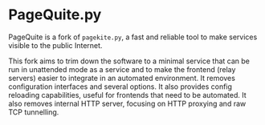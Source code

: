 # PageQuite.py #

PageQuite is a fork of `pagekite.py`, a fast and reliable tool to make 
services visible to the public Internet.

This fork aims to trim down the software to a minimal service that
can be run in unattended mode as a service and to make the frontend
(relay servers) easier to integrate in an automated environment. It
removes configuration interfaces and several options. It also
provides config reloading capabilities, useful for frontends
that need to be automated. It also removes internal HTTP server,
focusing on HTTP proxying and raw TCP tunnelling.

 
